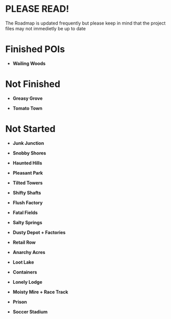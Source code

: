 # PLEASE READ!
The Roadmap is updated frequently but please keep in mind that the project files may not immedietly be up to date


# Finished POIs
- **Wailing Woods**

# Not Finished
- **Greasy Grove**

- **Tomato Town**
  
# Not Started
- **Junk Junction**
  
- **Snobby Shores**

- **Haunted Hills**

- **Pleasant Park**
 
- **Tilted Towers**

- **Shifty Shafts**

- **Flush Factory**

- **Fatal Fields**

- **Salty Springs**

- **Dusty Depot + Factories**

- **Retail Row**

- **Anarchy Acres**

- **Loot Lake**

- **Containers**

- **Lonely Lodge**

- **Moisty Mire + Race Track**

- **Prison**

- **Soccer Stadium**
